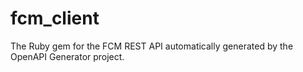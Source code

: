 # fcm_client
The Ruby gem for the FCM REST API automatically generated by the OpenAPI Generator project.
